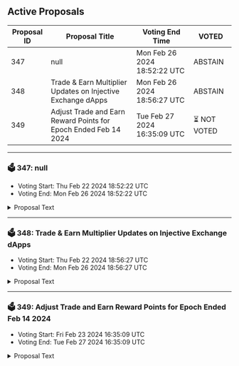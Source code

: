 ## Active Proposals

| Proposal ID | Proposal Title | Voting End Time | VOTED |
|-------------|----------------|-----------------|-------|
| 347 | null | Mon Feb 26 2024 18:52:22 UTC | ABSTAIN |
| 348 | Trade & Earn Multiplier Updates on Injective Exchange dApps | Mon Feb 26 2024 18:56:27 UTC | ABSTAIN |
| 349 | Adjust Trade and Earn Reward Points for Epoch Ended Feb 14 2024 | Tue Feb 27 2024 16:35:09 UTC | ⏳ NOT VOTED |

---

### 🗳 347: null
- Voting Start: Thu Feb 22 2024 18:52:22 UTC
- Voting End: Mon Feb 26 2024 18:52:22 UTC

<details>
<summary>Proposal Text</summary>
 
null
</details>

---

### 🗳 348: Trade & Earn Multiplier Updates on Injective Exchange dApps
- Voting Start: Thu Feb 22 2024 18:56:27 UTC
- Voting End: Mon Feb 26 2024 18:56:27 UTC

<details>
<summary>Proposal Text</summary>
 
To support trading activity in new markets across exchange dApps built on Injective, we propose boosting the T&E multipliers for the all new perpetual futures markets to 10x, while resetting the multipliers for other markets. Specifically, the boost will apply to AVAX/USDT PERP, SOL/USDT PERP, SUI/USDT PERP, WIF/USDT PERP, OSMO/USDT PERP, ARB/USDT PERP, OP/USDT PERP, LINK/USDT PERP, DOGE/USDT PERP, and BONK/USDT PERP. This will keep the T&E multiplier boosts meaningful rather than diluting the impact of the boosts between several markets.nn- By voting YES on this proposal, you agree to update T&E multipliers based on the description above.n- By voting NO on the proposal, you do not support updating the T&E multipliers based on the description above.n- By voting NO WITH VETO, you find this proposal to be (1) spam, i.e., irrelevant to the Injective ecosystem, (2) disproportionately infringes on minority interests, or (3) violates or encourages violation of the rules of engagement as currently set out by Injective governance. If the number of ‘NoWithVeto’ votes is greater than a third of total votes, the proposal is rejected and the 500 INJ deposit is burned.n- By voting ABSTAIN, you wish to contribute to quorum while formally declining to vote either for or against the proposal.nn*Disclosure: I am a member of the Injective Labs team.*
</details>

---

### 🗳 349: Adjust Trade and Earn Reward Points for Epoch Ended Feb 14 2024
- Voting Start: Fri Feb 23 2024 16:35:09 UTC
- Voting End: Tue Feb 27 2024 16:35:09 UTC

<details>
<summary>Proposal Text</summary>
 
This proposal, if passed, will adjust the Trade & Earn reward points for the epoch that ended on Feb 14, 2024.nnThe reward points for the following addresses will be adjusted to zero:ninj1jlqe93ep0lvq46cfr5zwt4lpejtmeh75hed7j6ninj1juwjcjk9az47cgc40npz2sz82md994gkpgdasrninj130vm0md8dpm6xe3mt6x0q5d2eg56jh7xaawkgtninj1kraelmfp05c3cvzfk5eqhsjehhcsnwhngcrmfrninj1jd6w5fpufg6vuaulkyyjnstlz5ljl0necmhkfpnnThe community has presented evidence that these addresses have unfairly received Trade & Earn rewards through malicious behavior.nn*Disclosure: I am a team member at Injective Labs*
</details>

